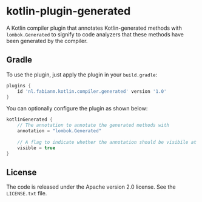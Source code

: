 # kotlin-plugin-generated
A Kotlin compiler plugin that annotates Kotlin-generated methods with `lombok.Generated` to signify to code analyzers
that these methods have been generated by the compiler.

## Gradle
To use the plugin, just apply the plugin in your `build.gradle`:

```groovy
plugins {
    id 'nl.fabianm.kotlin.compiler.generated' version '1.0'
}
```

You can optionally configure the plugin as shown below:

```groovy
kotlinGenerated {
    // The annotation to annotate the generated methods with
    annotation = "lombok.Generated"
    
    // A flag to indicate whether the annotation should be visibile at runtime
    visible = true
}
```

## License
The code is released under the Apache version 2.0 license. See the 
`LICENSE.txt` file.
